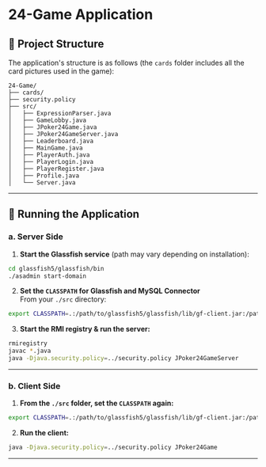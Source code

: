 # 24-Game Application

## 📁 Project Structure

The application's structure is as follows (the `cards` folder includes all the card pictures used in the game):

```
24-Game/
├── cards/
├── security.policy
├── src/
│   ├── ExpressionParser.java
│   ├── GameLobby.java
│   ├── JPoker24Game.java
│   ├── JPoker24GameServer.java
│   ├── Leaderboard.java
│   ├── MainGame.java
│   ├── PlayerAuth.java
│   ├── PlayerLogin.java
│   ├── PlayerRegister.java
│   ├── Profile.java
│   └── Server.java
```

---

## 🚀 Running the Application

### a. **Server Side**

1. **Start the Glassfish service** (path may vary depending on installation):

```bash
cd glassfish5/glassfish/bin
./asadmin start-domain
```

2. **Set the `CLASSPATH` for Glassfish and MySQL Connector**  
   From your `./src` directory:

```bash
export CLASSPATH=.:/path/to/glassfish5/glassfish/lib/gf-client.jar:/path/to/mysql-connector-j-9.2.0.jar
```

3. **Start the RMI registry & run the server:**

```bash
rmiregistry
javac *.java
java -Djava.security.policy=../security.policy JPoker24GameServer
```

---

### b. **Client Side**

1. **From the `./src` folder, set the `CLASSPATH` again:**

```bash
export CLASSPATH=.:/path/to/glassfish5/glassfish/lib/gf-client.jar:/path/to/mysql-connector-j-9.2.0.jar
```

2. **Run the client:**

```bash
java -Djava.security.policy=../security.policy JPoker24Game
```

---
